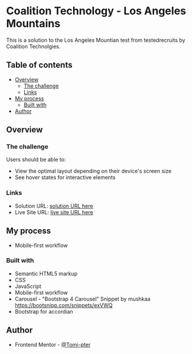 # Coalition Technology - Los Angeles Mountains

This is a solution to the Los Angeles Mountian test from testedrecruits by Coalition Technolgies.

## Table of contents

- [Overview](#overview)
  - [The challenge](#the-challenge)
  - [Links](#links)
- [My process](#my-process)
  - [Built with](#built-with)
- [Author](#author)

## Overview

### The challenge

Users should be able to:

- View the optimal layout depending on their device's screen size
- See hover states for interactive elements

### Links

- Solution URL: [solution URL here](https://github.com/Tomi-pter/3-column-preview-card.git)
- Live Site URL: [live site URL here](https://tomi-column-card.netlify.app/)

## My process

- Mobile-first workflow

### Built with

- Semantic HTML5 markup
- CSS
- JavaScript
- Mobile-first workflow
- Carousel - "Bootstrap 4 Carousel" Snippet by mushkaa https://bootsnipp.com/snippets/exVWQ
- Bootstrap for accordian

## Author

- Frontend Mentor - [@Tomi-pter](https://www.frontendmentor.io/profile/tomi-pter)
